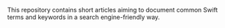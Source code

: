 This repository contains short articles aiming to document common Swift terms and keywords in a search engine-friendly way.
